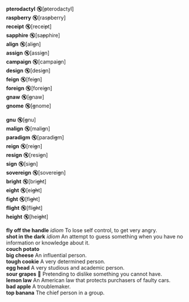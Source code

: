 
__pterodactyl__ :mute:[~~p~~terodactyl]  
__raspberry__ :mute:[ras~~p~~berry]  
__receipt__ :mute:[recei~~p~~t]  
__sapphire__ :mute:[sa~~p~~phire]  
__align__ :mute:[ali~~g~~n]  
__assign__ :mute:[assi~~g~~n]  
__campaign__ :mute:[campai~~g~~n]  
__design__ :mute:[desi~~g~~n]  
__feign__ :mute:[fei~~g~~n]  
__foreign__ :mute:[forei~~g~~n]  
__gnaw__ :mute:[~~g~~naw]  
__gnome__ :mute:[~~g~~nome]  

__gnu__ :mute:[~~g~~nu]  
__malign__ :mute:[mali~~g~~n]  
__paradigm__ :mute:[paradi~~g~~m]  
__reign__ :mute:[rei~~g~~n]  
__resign__ :mute:[resi~~g~~n]  
__sign__ :mute:[si~~g~~n]  
__sovereign__ :mute:[soverei~~g~~n]  
__bright__ :mute:[bri~~gh~~t]  
__eight__ :mute:[ei~~gh~~t]  
__fight__ :mute:[fi~~gh~~t]  
__flight__ :mute:[fli~~gh~~t]  
__height__ :mute:[hei~~gh~~t]  

__fly off the handle__ _idiom_ To lose self control, to get very angry.  
__shot in the dark__ _idiom_ An attempt to guess something when you have no information or knowledge about it.  
__couch potato__  
__big cheese__ An influential person.  
__tough cookie__ A very determined person.  
__egg head__ A very studious and academic person.  
__sour grapes__ :dart: Pretending to dislike something you cannot have.  
__lemon law__ An American law that protects purchasers of faulty cars.  
__bad apple__ A troublemaker.  
__top banana__ The chief person in a group.  
